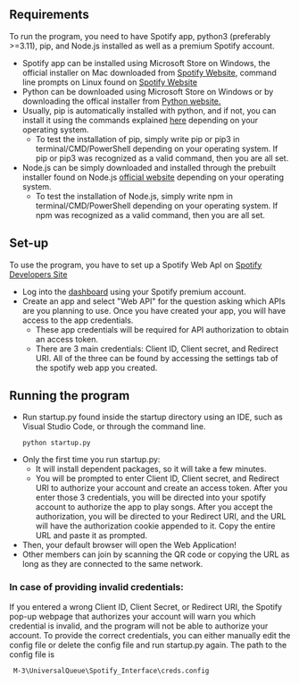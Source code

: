 ## Requirements 
To run the program, you need to have Spotify app, python3 (preferably >=3.11), pip, and Node.js installed as well as a premium Spotify account.
- Spotify app can be installed using Microsoft Store on Windows, the official installer on Mac downloaded from [Spotify Website](https://www.spotify.com/de-en/download/mac/), command line prompts on Linux found on [Spotify Website](https://www.spotify.com/de-en/download/linux/)
- Python can be downloaded using Microsoft Store on Windows or by downloading the offical installer from [Python website.](https://www.python.org/downloads/)
- Usually, pip is automatically installed with python, and if not, you can install it using the commands explained [here](https://pip.pypa.io/en/stable/installation/) depending on your operating system.
  - To test the installation of pip, simply write pip or pip3 in terminal/CMD/PowerShell depending on your operating system. If pip or pip3 was recognized as a valid command, then you are all set.
- Node.js can be simply downloaded and installed through the prebuilt installer found on Node.js [official website](https://nodejs.org/en/download/current) depending on your operating system.
  - To test the installation of Node.js, simply write npm in terminal/CMD/PowerShell depending on your operating system. If npm was recognized as a valid command, then you are all set.

## Set-up
To use the program, you have to set up a Spotify Web ApI on [Spotify Developers Site](https://developer.spotify.com/documentation/web-api)
- Log into the [dashboard](https://developer.spotify.com/dashboard) using your Spotify premium account.
- Create an app and select "Web API" for the question asking which APIs are you planning to use. Once you have created your app, you will have access to the app credentials.
    -  These app credentials will be required for API authorization to obtain an access token.
    -  There are 3 main credentials: Client ID, Client secret, and Redirect URI. All of the three can be found by accessing the settings tab of the spotify web app you created. 

## Running the program
- Run startup.py found inside the startup directory using an IDE, such as Visual Studio Code, or through the command line.
  ```
  python startup.py 
  ```
- Only the first time you run startup.py:
    - It will install dependent packages, so it will take a few minutes.
    - You will be prompted to enter Client ID, Client secret, and Redirect URI to authorize your account and create an access token. After you enter those 3 credentials, you will be directed into your spotify account to authorize the app to play songs. After you accept the authorization, you will be directed to your Redirect URI, and the URL will have the authorization cookie appended to it. Copy the entire URL and paste it as prompted.
- Then, your default browser will open the Web Application!
- Other members can join by scanning the QR code or copying the URL as long as they are connected to the same network.

### In case of providing invalid credentials:
If you entered a wrong Client ID, Client Secret, or Redirect URI, the Spotify pop-up webpage that authorizes your account will warn you which credential is invalid, and the program will not be able to authorize your account. To provide the correct credentials, you can either manually edit the config file or delete the config file and run startup.py again.
The path to the config file is 
```
 M-3\UniversalQueue\Spotify_Interface\creds.config
```